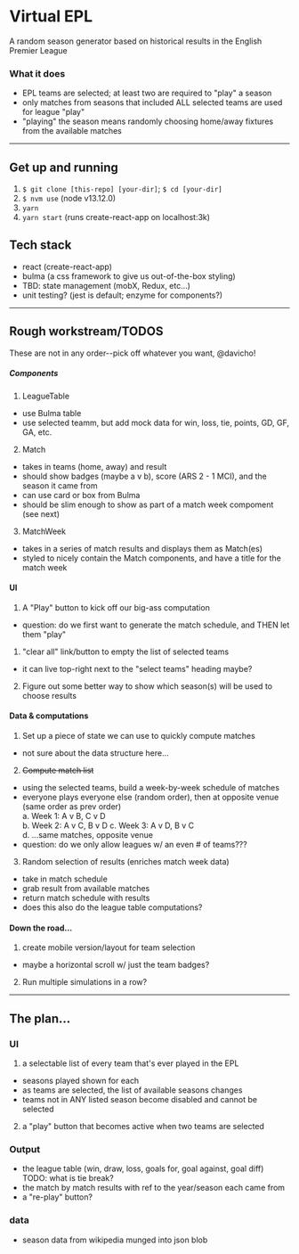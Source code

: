 # Virtual EPL
A random season generator based on historical results in the English Premier League

### What it does
 - EPL teams are selected; at least two are required to "play" a season
 - only matches from seasons that included ALL selected teams are used for league "play"
 - "playing" the season means randomly choosing home/away fixtures from the available matches

---

## Get up and running
1. ```$ git clone [this-repo] [your-dir]```; ```$ cd [your-dir]```
2. ```$ nvm use``` (node v13.12.0)   
3. ```yarn```
4. ```yarn start``` (runs create-react-app on localhost:3k)  

## Tech stack
 - react (create-react-app)
 - bulma (a css framework to give us out-of-the-box styling)
 - TBD: state management (mobX, Redux, etc...)
 - unit testing? (jest is default; enzyme for components?)

---

## Rough workstream/TODOS
These are not in any order--pick off whatever you want, @davicho!

##### Components
1. LeagueTable
 - use Bulma table
 - use selected teamm, but add mock data for win, loss, tie, points, GD, GF, GA, etc.
2. Match
 - takes in teams (home, away) and result
 - should show badges (maybe a v b), score (ARS 2 - 1 MCI), and the season it came from
 - can use card or box from Bulma
 - should be slim enough to show as part of a match week compoment (see next)
3. MatchWeek
 - takes in a series of match results and displays them as Match(es)
 - styled to nicely contain the Match components, and have a title for the match week

#### UI
1. A "Play" button to kick off our big-ass computation
 - question: do we first want to generate the match schedule, and THEN let them "play"
1. "clear all" link/button to empty the list of selected teams
 - it can live top-right next to the "select teams" heading maybe?
2. Figure out some better way to show which season(s) will be used to choose results

#### Data & computations
1. Set up a piece of state we can  use to quickly compute matches
 - not sure about the data structure here...
2. ~~Compute match list~~
 - using the selected teams, build a week-by-week schedule of matches
 - everyone plays everyone else (random order), then at opposite venue (same order as prev order)  
   a. Week 1: A v B, C v D  
   b. Week 2: A v C, B v D
   c. Week 3: A v D, B v C  
   d. ...same matches, opposite venue
 - question: do we only allow leagues w/ an even # of teams???
3. Random selection of results (enriches match week data)
 - take in match schedule
 - grab result from available matches
 - return match schedule with results
 - does this also do the league table computations?

#### Down the road...
1. create mobile version/layout for team selection
 - maybe a horizontal scroll w/ just the team badges?
2. Run multiple simulations in a row?

---

## The plan...

### UI
1. a selectable list of every team that's ever played in the EPL
  - seasons played shown for each
  - as teams are selected, the list of available seasons changes
  - teams not in ANY listed season become disabled and cannot be selected
2. a "play" button that becomes active when two teams are selected

### Output
 - the league table (win, draw, loss, goals for, goal against, goal diff)
   TODO: what is tie break?
 - the match by match results with ref to the year/season each came from
 - a "re-play" button?

### data
 - season data from wikipedia munged into json blob
